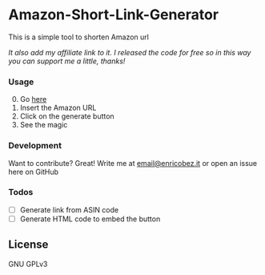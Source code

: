# Amazon-Short-Link-Generator
This is a simple tool to shorten Amazon url

_It also add my affiliate link to it. I released the code for free so in this way you can support me a little, thanks!_
### Usage
0. Go [here](https://enricobez.it/amazon)
1. Insert the Amazon URL 
2. Click on the generate button
3. See the magic



### Development

Want to contribute? Great!
Write me at email@enricobez.it or open an issue here on GitHub

### Todos

- [ ]  Generate link from ASIN code
- [ ]  Generate HTML code to embed the button

License
----

GNU GPLv3

